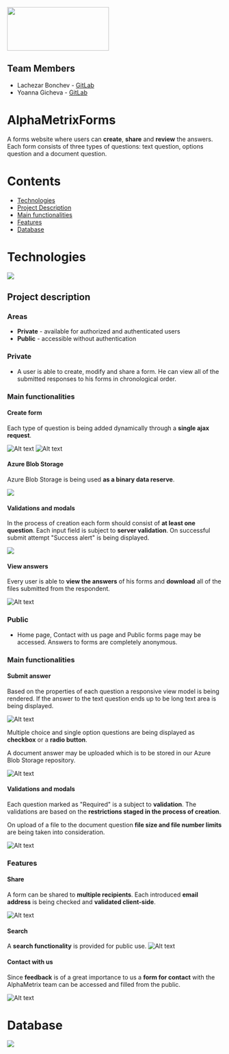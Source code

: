 <img src="/Images/alphametrixlogo.png"  width="238" height="102">

## Team Members
* Lachezar Bonchev - [GitLab](https://gitlab.com/lachezar.bonchev)
* Yoanna Gicheva - [GitLab](https://gitlab.com/yoanna.gicheva)

# AlphaMetrixForms

A forms website where users can **create**, **share** and **review** the answers.
Each form consists of three types of questions: text question, options question and a document question.

# Contents

- [Technologies](#technologies)
- [Project Description](#project-description)
- [Main functionalities](#main-functionalities)
- [Features](#features)
- [Database](#database)



# Technologies
![](/Images/git-technologies.png)

## Project description
### Areas
* **Private** - available for authorized and authenticated users 
* **Public** -  accessible without authentication

### Private
* A user is able to create, modify and share a form. He can view all of the submitted responses to his forms in chronological order.

### Main functionalities
#### Create form
Each type of question is being added dynamically through a **single ajax request**. 

![Alt text](/Images/textquestion.png)
![Alt text](/Images/optionquestion.png)

#### Azure Blob Storage 
Azure Blob Storage is being used **as a binary data reserve**.

![](/Images/azureblob.png)

#### Validations and modals
In the process of creation each form should consist of **at least one question**. Each input field is subject to **server validation**.
On successful submit attempt "Success alert" is being displayed.

![](/Images/success.png)

#### View answers
Every user is able to **view the answers** of his forms and **download** all of the files submitted from the respondent.

![Alt text](/Images/download.png)

### Public
* Home page, Contact with us page and Public forms page may be accessed. Answers to forms are completely anonymous.

### Main functionalities
#### Submit answer 

Based on the properties of each question a responsive view model is being rendered. 
If the answer to the text question ends up to be long text area is being displayed.

![Alt text](/Images/satisfaction.png)

Multiple choice and single option questions are being displayed as **checkbox** or a **radio button**.

A document answer may be uploaded which is to be stored in our Azure Blob Storage repository.

![Alt text](/Images/upload.png)

#### Validations and modals

Each question marked as "Required" is a subject to **validation**. The validations are based on the 
**restrictions staged in the process of creation**.

On upload of a file to the document question **file size and file number limits**
are being taken into consideration.

![Alt text](/Images/document-restriction.png)

### Features

#### Share

A form can be shared to **multiple recipients**. Each introduced **email address** is being checked and **validated client-side**.

![Alt text](/Images/share.png)

#### Search

A  **search functionality** is provided for public use. 
![Alt text](/Images/search.png)

#### Contact with us

Since **feedback** is of a great importance to us a **form for contact** with the AlphaMetrix
team can be accessed and filled from the public. 

![Alt text](/Images/contactwithus.png)


# Database
![](/Images/Database.png)




